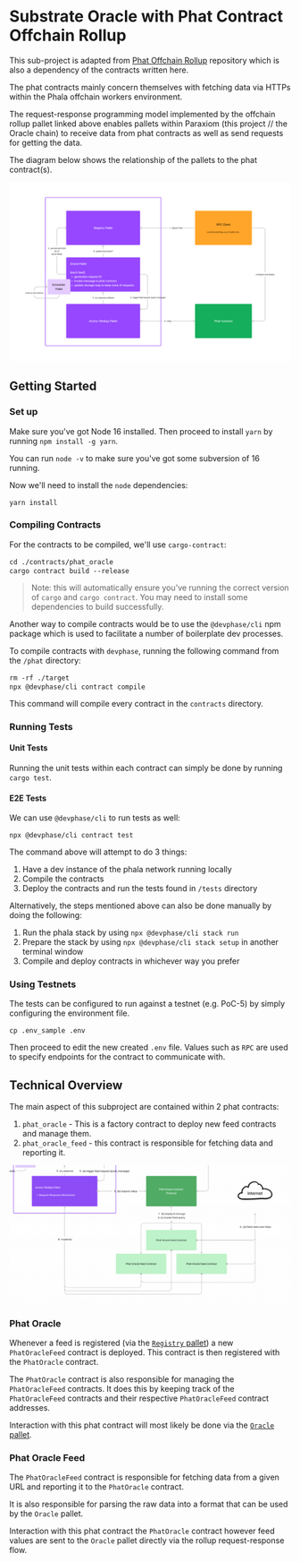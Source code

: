 # Substrate Oracle with Phat Contract Offchain Rollup

This sub-project is adapted from [Phat Offchain Rollup](https://github.com/Phala-Network/phat-offchain-rollup) repository
which is also a dependency of the contracts written here.

The phat contracts mainly concern themselves with fetching data via HTTPs within the Phala offchain workers environment.

The request-response programming model implemented by the offchain rollup pallet linked above enables pallets within Paraxiom (this project // the Oracle chain) to receive data from phat contracts as well as send requests for getting the data.

The diagram below shows the relationship of the pallets to the phat contract(s).

![](../images/architecture-pallets.jpg)


## Getting Started


### Set up

Make sure you've got Node 16 installed. Then proceed to install `yarn` by running `npm install -g yarn`.

You can run `node -v` to make sure you've got some subversion of 16 running.

Now we'll need to install the `node` dependencies:

```
yarn install
```


### Compiling Contracts

For the contracts to be compiled, we'll use `cargo-contract`:

```
cd ./contracts/phat_oracle
cargo contract build --release
```

> Note: this will automatically ensure you've running the correct version of `cargo` and `cargo contract`. You may need to install some dependencies to build successfully.

Another way to compile contracts would be to use the `@devphase/cli` npm package which is used to facilitate a number of boilerplate dev processes.

To compile contracts with `devphase`, running the following command from the `/phat` directory:

```
rm -rf ./target
npx @devphase/cli contract compile
```

This command will compile every contract in the `contracts` directory.


### Running Tests

#### Unit Tests

Running the unit tests within each contract can simply be done by running `cargo test`.

#### E2E Tests

We can use `@devphase/cli` to run tests as well:

```
npx @devphase/cli contract test
```

The command above will attempt to do 3 things:

1. Have a dev instance of the phala network running locally
2. Compile the contracts
3. Deploy the contracts and run the tests found in `/tests` directory

Alternatively, the steps mentioned above can also be done manually by doing the following:

1. Run the phala stack by using `npx @devphase/cli stack run`
2. Prepare the stack by using `npx @devphase/cli stack setup` in another terminal window
3. Compile and deploy contracts in whichever way you prefer


### Using Testnets

The tests can be configured to run against a testnet (e.g. PoC-5) by simply configuring the environment file.

```
cp .env_sample .env
```

Then proceed to edit the new created `.env` file. Values such as `RPC` are used to specify endpoints for the contract to communicate with.


## Technical Overview

The main aspect of this subproject are contained within 2 phat contracts:

1. `phat_oracle` - This is a factory contract to deploy new feed contracts and manage them.
2. `phat_oracle_feed` - this contract is responsible for fetching data and reporting it.

![](../images/contracts-overview.png)


### Phat Oracle

Whenever a feed is registered (via the [`Registry` pallet](../pallets/registry/)) a new `PhatOracleFeed` contract is deployed. This contract is then registered with the `PhatOracle` contract.

The `PhatOracle` contract is also responsible for managing the `PhatOracleFeed` contracts. It does this by keeping track of the `PhatOracleFeed` contracts and their respective `PhatOracleFeed` contract addresses.

Interaction with this phat contract will most likely be done via the [`Oracle` pallet](../pallets/oracle/).

### Phat Oracle Feed

The `PhatOracleFeed` contract is responsible for fetching data from a given URL and reporting it to the `PhatOracle` contract.

It is also responsible for parsing the raw data into a format that can be used by the `Oracle` pallet.

Interaction with this phat contract the `PhatOracle` contract however feed values are sent to the `Oracle` pallet directly via the rollup request-response flow.
